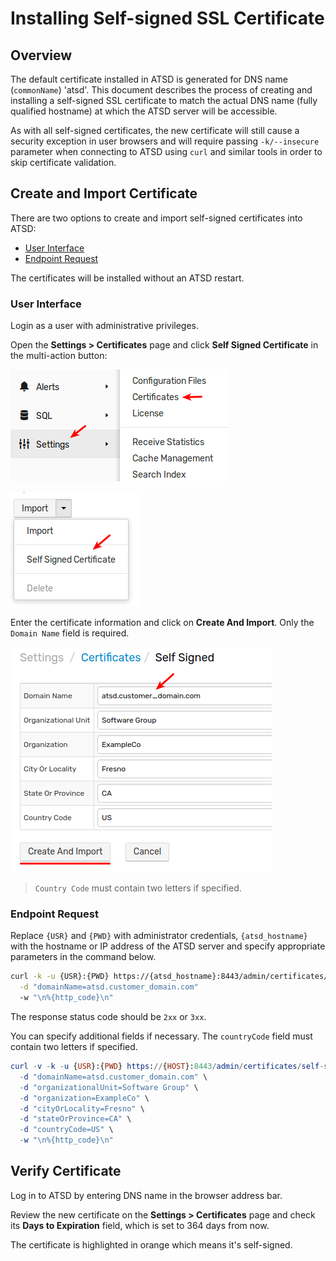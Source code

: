 # Installing Self-signed SSL Certificate

## Overview

The default certificate installed in ATSD is generated for DNS name (`commonName`) 'atsd'. This document describes the process of creating and installing a self-signed SSL certificate to match the actual DNS name (fully qualified hostname) at which the ATSD server will be accessible.

As with all self-signed certificates, the new certificate will still cause a security exception in user browsers and will require passing `-k/--insecure` parameter when connecting to ATSD using `curl` and similar tools in order to skip certificate validation.

## Create and Import Certificate

There are two options to create and import self-signed certificates into ATSD:

* [User Interface](#user-interface)
* [Endpoint Request](#endpoint-request)

The certificates will be installed without an ATSD restart.

### User Interface

Login as a user with administrative privileges.

Open the **Settings > Certificates** page and click **Self Signed Certificate** in the multi-action button:

![](images/ssl_self_signed_1.png)

![](images/ssl_self_signed_2.png)

Enter the certificate information and click on **Create And Import**. Only the `Domain Name` field is required.

![](images/ssl_self_signed_3.png)

> `Country Code` must contain two letters if specified.

### Endpoint Request

Replace `{USR}` and `{PWD}` with administrator credentials, `{atsd_hostname}` with the hostname or IP address of the ATSD server and specify appropriate parameters in the command below.

```sh
curl -k -u {USR}:{PWD} https://{atsd_hostname}:8443/admin/certificates/self-signed \
  -d "domainName=atsd.customer_domain.com" 
  -w "\n%{http_code}\n"
```

The response status code should be `2xx` or `3xx`.

You can specify additional fields if necessary. The `countryCode` field must contain two letters if specified.

```elm
curl -v -k -u {USR}:{PWD} https://{HOST}:8443/admin/certificates/self-signed \
  -d "domainName=atsd.customer_domain.com" \
  -d "organizationalUnit=Software Group" \
  -d "organization=ExampleCo" \
  -d "cityOrLocality=Fresno" \
  -d "stateOrProvince=CA" \
  -d "countryCode=US" \
  -w "\n%{http_code}\n"
```

## Verify Certificate

Log in to ATSD by entering DNS name in the browser address bar.

Review the new certificate on the **Settings > Certificates** page and check its **Days to Expiration** field, which is set to 364 days from now.

The certificate is highlighted in orange which means it's self-signed.
